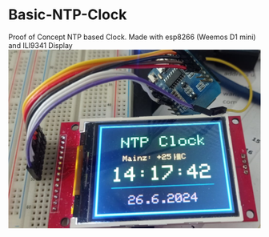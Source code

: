 # Basic-NTP-Clock
Proof of Concept NTP based Clock. Made with esp8266 (Weemos D1 mini) and ILI9341 Display
![alt text](https://github.com/darthm0e/Basic-NTP-Clock/blob/main/img/ntp-clock.png)

